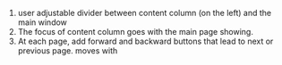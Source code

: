 1. user adjustable divider between content column (on the left) and the main window
2. The focus of content column goes with the main page showing.
3. At each page, add forward and backward buttons that lead to next or previous page. moves with 
